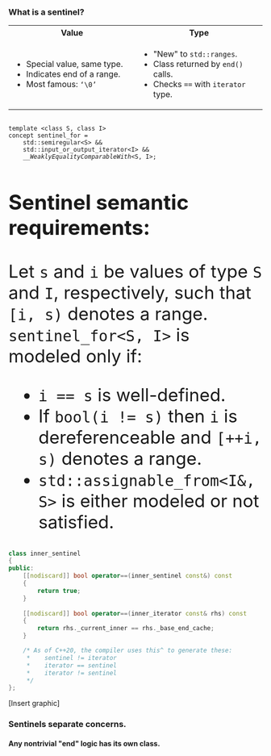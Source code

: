 <section>

<div class="hl-block left-align">

### What is a sentinel?

<table class="compare-columns">
    <colgroup>
        <col style="width: 50%" />
        <col style="width: 50%" />
    </colgroup>
    <tr>
        <th>Value</th>
        <th>Type</th>
    </tr>
    <tr>
        <td>
            <ul>
                <li>Special value, same type.</li>
                <li>Indicates end of a range.</li>
                <li>Most famous: <code class="cpp">‘\0’</code></li>
            </ul>
        </td>
        <td>
            <ul>
                <li>"New" to <code>std::ranges</code>.</li>
                <li>Class returned by <code>end()</code> calls.</li>
                <li>Checks <code>==</code> with <code>iterator</code> type.</li>
            </ul>
        </td>
    </tr>
</table>

</div>

</section>
<section>

<pre><code class="cpp" data-trim data-noescape data-line-numbers="|1-2|1-3|1-4|1-5">
template &lt;class S, class I&gt;
concept sentinel_for =
	std::semiregular&lt;S&gt; &&
	std::input_or_output_iterator&lt;I&gt; &&
	<i>__WeaklyEqualityComparableWith</i>&lt;S, I&gt;;
</code></pre>

</section>
<section>

<div class="hl-block left-align" style="font-size: 35px;">

### Sentinel semantic requirements:

Let `s` and `i` be values of type `S` and `I`, respectively, such that `[i, s)` denotes a range.
`sentinel_for<S, I>` is modeled only if:

- `i == s` is well-defined.
- <span class="fragment hl-text">If `bool(i != s)` then `i` is dereferenceable and `[++i, s)` denotes a range.</span>
- `std::assignable_from<I&, S>` is either modeled or not satisfied.

</div>

</section>
<section>

```c++ [1,4-7]
class inner_sentinel
{
public:
	[[nodiscard]] bool operator==(inner_sentinel const&) const
	{
		return true;
	}
 
	[[nodiscard]] bool operator==(inner_iterator const& rhs) const
	{
		return rhs._current_inner == rhs._base_end_cache;
	}

    /* As of C++20, the compiler uses this^ to generate these:
     *    sentinel != iterator
     *    iterator == sentinel
     *    iterator != sentinel
     */
};
```

</section>
<section>

[Insert graphic]

</section>
<section>

<div class="hl-block">

### Sentinels separate concerns.

#### Any nontrivial "end" logic has its own class.

</div>

</section>
